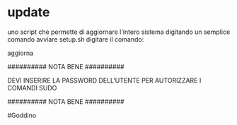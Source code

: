 # update
uno script che permette di aggiornare l'intero sistema digitando un semplice comando
avviare setup.sh
digitare il comando:

aggiorna

########## NOTA BENE ##########

DEVI INSERIRE LA PASSWORD DELL'UTENTE PER AUTORIZZARE I COMANDI SUDO

########## NOTA BENE ##########

#Goddino

